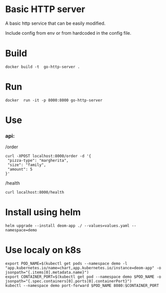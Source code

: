 # Basic HTTP server 
A basic http service that can be easily modified.

Include config from env or from hardcoded in the config file.


# Build
```
docker build -t  go-http-server .
```

# Run
```
docker  run -it -p 8000:8000 go-http-server
```

# Use   

### api: 

/order
```
curl -XPOST localhost:8000/order -d '{
 "pizza-type": "margherita",
 "size": "family",
 "amount": 5
}'
```

/health
```
curl localhost:8000/health
```

# Install using helm
```
helm upgrade --install deom-app ./ --values=values.yaml --namespace=demo 
```

# Use localy on k8s
```
export POD_NAME=$(kubectl get pods --namespace demo -l "app.kubernetes.io/name=chart,app.kubernetes.io/instance=deom-app" -o jsonpath="{.items[0].metadata.name}")
export CONTAINER_PORT=$(kubectl get pod --namespace demo $POD_NAME -o jsonpath="{.spec.containers[0].ports[0].containerPort}")
kubectl --namespace demo port-forward $POD_NAME 8080:$CONTAINER_PORT
```
